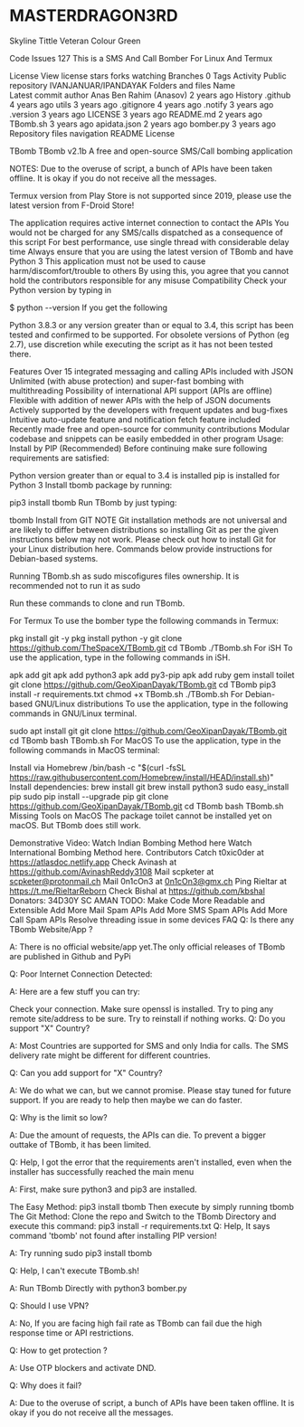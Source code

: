 # MASTERDRAGON3RD
Skyline Tittle Veteran Colour Green


Code
Issues
127
This is a SMS And Call Bomber For Linux And Termux

License
 View license
 stars
 forks
  watching
  Branches
 0 Tags
 Activity
Public repository
IVANJANUAR/IPANDAYAK
Folders and files
Name	
Latest commit
author
Anas Ben Rahim (Anasov)
2 years ago
History
.github
4 years ago
utils
3 years ago
.gitignore
4 years ago
.notify
3 years ago
.version
3 years ago
LICENSE
3 years ago
README.md
2 years ago
TBomb.sh
3 years ago
apidata.json
2 years ago
bomber.py
3 years ago
Repository files navigation
README
License

TBomb
TBomb v2.1b
A free and open-source SMS/Call bombing application

NOTES:
Due to the overuse of script, a bunch of APIs have been taken offline. It is okay if you do not receive all the messages.

Termux version from Play Store is not supported since 2019, please use the latest version from F-Droid Store!

The application requires active internet connection to contact the APIs
You would not be charged for any SMS/calls dispatched as a consequence of this script
For best performance, use single thread with considerable delay time
Always ensure that you are using the latest version of TBomb and have Python 3
This application must not be used to cause harm/discomfort/trouble to others
By using this, you agree that you cannot hold the contributors responsible for any misuse
Compatibility
Check your Python version by typing in

$ python --version
If you get the following

Python 3.8.3
or any version greater than or equal to 3.4, this script has been tested and confirmed to be supported. For obsolete versions of Python (eg 2.7), use discretion while executing the script as it has not been tested there.

Features
Over 15 integrated messaging and calling APIs included with JSON
Unlimited (with abuse protection) and super-fast bombing with multithreading
Possibility of international API support (APIs are offline)
Flexible with addition of newer APIs with the help of JSON documents
Actively supported by the developers with frequent updates and bug-fixes
Intuitive auto-update feature and notification fetch feature included
Recently made free and open-source for community contributions
Modular codebase and snippets can be easily embedded in other program
Usage:
Install by PIP (Recommended)
Before continuing make sure following requirements are satisfied:

Python version greater than or equal to 3.4 is installed
pip is installed for Python 3
Install tbomb package by running:

pip3 install tbomb
Run TBomb by just typing:

tbomb
Install from GIT
NOTE
Git installation methods are not universal and are likely to differ between distributions so installing Git as per the given instructions below may not work. Please check out how to install Git for your Linux distribution here. Commands below provide instructions for Debian-based systems.

Running TBomb.sh as sudo miscofigures files ownership. It is recommended not to run it as sudo

Run these commands to clone and run TBomb.

For Termux
To use the bomber type the following commands in Termux:

pkg install git -y 
pkg install python -y 
git clone https://github.com/TheSpaceX/TBomb.git
cd TBomb
./TBomb.sh
For iSH
To use the application, type in the following commands in iSH.

apk add git
apk add python3
apk add py3-pip
apk add ruby
gem install toilet
git clone https://github.com/GeoXipanDayak/TBomb.git
cd TBomb
pip3 install -r requirements.txt
chmod +x TBomb.sh
./TBomb.sh
For Debian-based GNU/Linux distributions
To use the application, type in the following commands in GNU/Linux terminal.

sudo apt install git
git clone https://github.com/GeoXipanDayak/TBomb.git
cd TBomb
bash TBomb.sh
For MacOS
To use the application, type in the following commands in MacOS terminal:

Install via Homebrew
/bin/bash -c "$(curl -fsSL https://raw.githubusercontent.com/Homebrew/install/HEAD/install.sh)"
Install dependencies:
brew install git
brew install python3
sudo easy_install pip
sudo pip install --upgrade pip
git clone https://github.com/GeoXipanDayak/TBomb.git
cd TBomb
bash TBomb.sh
Missing Tools on MacOS
The package toilet cannot be installed yet on macOS. But TBomb does still work.

Demonstrative Video:
Watch Indian Bombing Method here
Watch International Bombing Method here.
Contributors
Catch t0xic0der at https://atlasdoc.netlify.app
Check Avinash at https://github.com/AvinashReddy3108
Mail scpketer at scpketer@protonmail.ch
Mail 0n1cOn3 at 0n1cOn3@gmx.ch
Ping Rieltar at https://t.me/RieltarReborn
Check Bishal at https://github.com/kbshal
Donators:
34D30Y
SC AMAN
TODO:
 Make Code More Readable and Extensible
 Add More Mail Spam APIs
 Add More SMS Spam APIs
 Add More Call Spam APIs
 Resolve threading issue in some devices
FAQ
Q: Is there any TBomb Website/App ?

A: There is no official website/app yet.The only official releases of TBomb are published in Github and PyPi

Q: Poor Internet Connection Detected:

A: Here are a few stuff you can try:

Check your connection.
Make sure openssl is installed.
Try to ping any remote site/address to be sure.
Try to reinstall if nothing works.
Q: Do you support "X" Country?

A: Most Countries are supported for SMS and only India for calls. The SMS delivery rate might be different for different countries.

Q: Can you add support for "X" Country?

A: We do what we can, but we cannot promise. Please stay tuned for future support. If you are ready to help then maybe we can do faster.

Q: Why is the limit so low?

A: Due the amount of requests, the APIs can die. To prevent a bigger outtake of TBomb, it has been limited.

Q: Help, I got the error that the requirements aren't installed, even when the installer has successfully reached the main menu

A: First, make sure python3 and pip3 are installed.

The Easy Method:
pip3 install tbomb
Then execute by simply running tbomb
The Git Method:
Clone the repo and Switch to the TBomb Directory and execute this command:
pip3 install -r requirements.txt
Q: Help, It says command 'tbomb' not found after installing PIP version!

A: Try running sudo pip3 install tbomb

Q: Help, I can't execute TBomb.sh!

A: Run TBomb Directly with python3 bomber.py

Q: Should I use VPN?

A: No, If you are facing high fail rate as TBomb can fail due the high response time or API restrictions.

Q: How to get protection ?

A: Use OTP blockers and activate DND.

Q: Why does it fail?

A: Due to the overuse of script, a bunch of APIs have been taken offline. It is okay if you do not receive all the messages.
